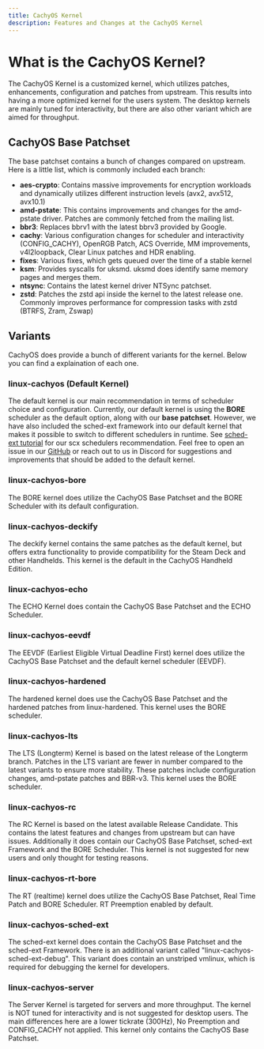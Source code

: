 ```yaml
---
title: CachyOS Kernel
description: Features and Changes at the CachyOS Kernel
---
```


# What is the CachyOS Kernel?

The CachyOS Kernel is a customized kernel, which utilizes patches, enhancements, configuration and patches from upstream.
This results into having a more optimized kernel for the users system. The desktop kernels are mainly tuned for interactivity, but there are also other variant which are aimed for throughput.


## CachyOS Base Patchset

The base patchset contains a bunch of changes compared on upstream. Here is a little list, which is commonly included each branch:

- **aes-crypto**: Contains massive improvements for encryption workloads and dynamically utilizes different instruction levels (avx2, avx512, avx10.1)
- **amd-pstate**: This contains improvements and changes for the amd-pstate driver. Patches are commonly fetched from the mailing list.
- **bbr3**: Replaces bbrv1 with the latest bbrv3 provided by Google.
- **cachy**: Various configuration changes for scheduler and interactivity (CONFIG_CACHY), OpenRGB Patch, ACS Override, MM improvements, v4l2loopback, Clear Linux patches and HDR enabling.
- **fixes**: Various fixes, which gets queued over the time of a stable kernel
- **ksm**: Provides syscalls for uksmd. uksmd does identify same memory pages and merges them.
- **ntsync**: Contains the latest kernel driver NTSync patchset.
- **zstd**: Patches the zstd api inside the kernel to the latest release one. Commonly improves performance for compression tasks with zstd (BTRFS, Zram, Zswap)

## Variants

CachyOS does provide a bunch of different variants for the kernel. Below you can find a explaination of each one.


### linux-cachyos (Default Kernel)

The default kernel is our main recommendation in terms of scheduler choice and configuration. Currently, our default kernel
is using the **BORE** scheduler as the default option, along with our **base patchset**. However, we have also included the sched-ext
framework into our default kernel that makes it possible to switch to different schedulers in runtime. See [sched-ext tutorial](/kernel/sched-ext)
for our scx schedulers recommendation. Feel free to open an issue in our [GitHub](https://github.com/CachyOS/linux-cachyos) or reach out
to us in Discord for suggestions and improvements that should be added to the default kernel.

### linux-cachyos-bore

The BORE kernel does utilize the CachyOS Base Patchset and the BORE Scheduler with its default configuration.

### linux-cachyos-deckify

The deckify kernel contains the same patches as the default kernel, but offers extra functionality to provide compatibility for the Steam
Deck and other Handhelds. This kernel is the default in the CachyOS Handheld Edition.


### linux-cachyos-echo

The ECHO Kernel does contain the CachyOS Base Patchset and the ECHO Scheduler.

### linux-cachyos-eevdf

The EEVDF (Earliest Eligible Virtual Deadline First) kernel does utilize the CachyOS Base Patchset and the default kernel scheduler (EEVDF).

### linux-cachyos-hardened

The hardened kernel does use the CachyOS Base Patchset and the hardened patches from linux-hardened. This kernel uses the BORE scheduler.

### linux-cachyos-lts

The LTS (Longterm) Kernel is based on the latest release of the Longterm branch. Patches in the LTS variant are fewer in number
compared to the latest variants to ensure more stability. These patches include configuration changes, amd-pstate patches and BBR-v3.
This kernel uses the BORE scheduler.

### linux-cachyos-rc

The RC Kernel is based on the latest available Release Candidate. This contains the latest features and changes from upstream but can have issues.
Additionally it does contain our CachyOS Base Patchset, sched-ext Framework and the BORE Scheduler.
This kernel is not suggested for new users and only thought for testing reasons.

### linux-cachyos-rt-bore

The RT (realtime) kernel does utilize the CachyOS Base Patchset, Real Time Patch and BORE Scheduler. RT Preemption enabled by default.

### linux-cachyos-sched-ext

The sched-ext kernel does contain the CachyOS Base Patchset and the sched-ext Framework. There is an additional variant called "linux-cachyos-sched-ext-debug". This variant does contain an unstriped vmlinux, which is required for debugging the kernel for developers.

### linux-cachyos-server

The Server Kernel is targeted for servers and more throughput. The kernel is NOT tuned for interactivity and is not suggested for desktop users.
The main differences here are a lower tickrate (300Hz), No Preemption and CONFIG_CACHY not applied. This kernel only contains the CachyOS Base Patchset.
